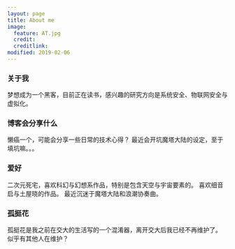 ```yaml
---
layout: page
title: About me
image:
  feature: AT.jpg
  credit: 
  creditlink: 
modified: 2019-02-06
---
```


### 关于我
梦想成为一个黑客，目前正在读书，感兴趣的研究方向是系统安全、物联网安全与虚拟化。
### 博客会分享什么
懒癌一个，可能会分享一些日常的技术心得？
最近会开坑魔塔大陆的设定，至于填坑嘛。。。
### 爱好
二次元死宅，喜欢科幻与幻想系作品，特别是包含天空与宇宙要素的。
喜欢细音启与土屋晓的作品。
最近沉迷于魔塔大陆和浪潮协奏曲。
### 孤挺花
孤挺花是我之前在交大的生活写的一个混淆器，离开交大后我已经不再维护了。
似乎有其他人在维护？